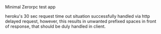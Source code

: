 Minimal Zerorpc test app

heroku's 30 sec request time out situation successfully handled via http delayed request, however, this results
in unwanted prefixed spaces in front of response, that should be duly handled in client. 
